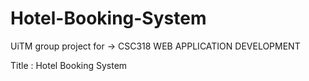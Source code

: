 # Hotel-Booking-System

UiTM group project for -> CSC318 WEB APPLICATION DEVELOPMENT

Title : Hotel Booking System

